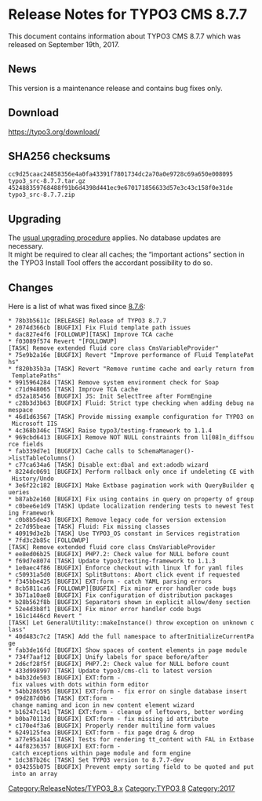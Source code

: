 Release Notes for TYPO3 CMS 8.7.7
=================================

This document contains information about TYPO3 CMS 8.7.7 which was
released on September 19th, 2017.

News
----

This version is a maintenance release and contains bug fixes only.

Download
--------

<https://typo3.org/download/>

SHA256 checksums
----------------

    cc9d25caac24858356e4a0fa43391f7801734dc2a70a0e9728c69a650e008095  typo3_src-8.7.7.tar.gz
    452488359768488f91b6d4398d441ec9e670171856633d57e3c43c158f0e31de  typo3_src-8.7.7.zip

Upgrading
---------

The [usual upgrading
procedure](https://docs.typo3.org/typo3cms/InstallationGuide/) applies.
No database updates are necessary.\
It might be required to clear all caches; the “important actions”
section in the TYPO3 Install Tool offers the accordant possibility to do
so.

Changes
-------

Here is a list of what was fixed since
[8.7.6](TYPO3_CMS_8.7.6 "wikilink"):

`* 78b3b5611c [RELEASE] Release of TYPO3 8.7.7`\
`* 2074d366cb [BUGFIX] Fix Fluid template path issues`\
`* dac827e4f6 [FOLLOWUP][TASK] Improve TCA cache`\
`* f03089f574 Revert "[FOLLOWUP][TASK] Remove extended fluid core class CmsVariableProvider"`\
`* 75e9b2a16e [BUGFIX] Revert "Improve performance of Fluid TemplatePaths"`\
`* f820b35b3a [TASK] Revert "Remove runtime cache and early return from TemplatePaths"`\
`* 9915964284 [TASK] Remove system environment check for Soap`\
`* c71d948065 [TASK] Improve TCA cache`\
`* d52a185456 [BUGFIX] JS: Init SelectTree after FormEngine`\
`* c28b3d3b63 [BUGFIX] Fluid: Strict type checking when adding debug namespace`\
`* 46d1d63567 [TASK] Provide missing example configuration for TYPO3 on Microsoft IIS`\
`* 4c368b346c [TASK] Raise typo3/testing-framework to 1.1.4`\
`* 969cbd6413 [BUGFIX] Remove NOT NULL constraints from l1[08]n_diffsource fields`\
`* fab339d7e1 [BUGFIX] Cache calls to SchemaManager()->listTableColumns()`\
`* c77ca634a6 [TASK] Disable ext:dbal and ext:adodb wizard`\
`* 8224dc0691 [BUGFIX] Perform rollback only once if undeleting CE with History/Undo`\
`* 3e6f22c182 [BUGFIX] Make Extbase pagination work with QueryBuilder queries`\
`* b87ab2e160 [BUGFIX] Fix using contains in query on property of group`\
`* c0bee6e1d9 [TASK] Update localization rendering tests to newest Testing Framework`\
`* c0b8b5de43 [BUGFIX] Remove legacy code for version extension`\
`* 2c7d95beae [TASK] Fluid: Fix missing classes`\
`* 40919d3e2b [TASK] Use TYPO3_OS constant in Services registration`\
`* 7fd3c2b85c [FOLLOWUP][TASK] Remove extended fluid core class CmsVariableProvider`\
`* ee8ed06b25 [BUGFIX] PHP7.2: Check value for NULL before count`\
`* f69d7e8074 [TASK] Update typo3/testing-framework to 1.1.3`\
`* 1e0aec4f86 [BUGFIX] Enforce checkout with linux lf for yaml files`\
`* c50931a5d0 [BUGFIX] SplitButtons: Abort click event if requested`\
`* f345bbe425 [BUGFIX] EXT:form - catch YAML parsing errors`\
`* 8cb5811ca6 [FOLLOWUP][BUGFIX] Fix minor error handler code bugs`\
`* 3b71a10ae8 [BUGFIX] Fix configuration of distribution packages`\
`* b28b562f8b [BUGFIX] Separators shown in explicit allow/deny section`\
`* 52e4d3b8f1 [BUGFIX] Fix minor error handler code bugs`\
`* 161c1446cd Revert "[TASK] Let GeneralUtility::makeInstance() throw exception on unknown class"`\
`* 40d483c7c2 [TASK] Add the full namespace to afterInitializeCurrentPage`\
`* fab3de16fd [BUGFIX] Show spaces of content elements in page module`\
`* 734f7aaf12 [BUGFIX] Unify labels for space before/after`\
`* 2d6cf28f5f [BUGFIX] PHP7.2: Check value for NULL before count`\
`* 433d998997 [TASK] Update typo3/cms-cli to latest version`\
`* b4b32de503 [BUGFIX] EXT:form - fix values with dots within form editor`\
`* 54bb286595 [BUGFIX] EXT:form - fix error on single database insert`\
`* 09d287d0b6 [TASK] EXT:form - change naming and icon in new content element wizard`\
`* b16247c141 [TASK] EXT:form - cleanup of leftovers, better wording`\
`* b0ba70113d [BUGFIX] EXT:form - fix missing id attribute`\
`* c170e4f3a6 [BUGFIX] Properly render multiline form values`\
`* 6249125fea [BUGFIX] EXT:form - fix page drag & drop`\
`* a77e95a144 [TASK] Tests for rendering tt_content with FAL in Extbase`\
`* 44f8236357 [BUGFIX] EXT:form - catch exceptions within page module and form engine`\
`* 1dc387b26c [TASK] Set TYPO3 version to 8.7.7-dev`\
`* 034255b075 [BUGFIX] Prevent empty sorting field to be quoted and put into an array`

<Category:ReleaseNotes/TYPO3_8.x> [Category:TYPO3
8](Category:TYPO3_8 "wikilink") <Category:2017>
